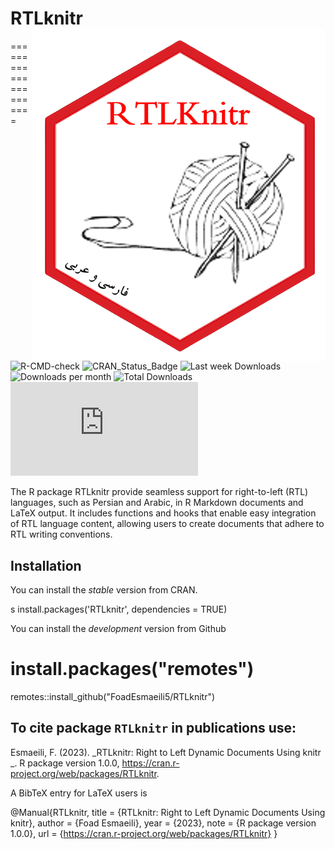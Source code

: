 # RTLknitr <img src="man/figures/logo.png" align="right" /> 
======================
![R-CMD-check](https://github.com/FoadEsmaeili5/RTLknitr/actions/workflows/R-CMD-check.yaml)
![CRAN_Status_Badge](https://cran.r-project.org/package=RTLknitr)
![Last week Downloads](https://cran.r-project.org/package=RTLknitr)
![Downloads per month](https://cran.r-project.org/package=RTLknitr)
![Total Downloads](https://cran.r-project.org/package=RTLknitr)
![Licence](https://www.gnu.org/licenses/gpl-3.0.en.html)


The R package RTLknitr provide seamless support for right-to-left (RTL) languages, such as Persian and Arabic, in R Markdown documents and LaTeX output. It includes functions and hooks that enable easy integration of RTL language content, allowing users to create documents that adhere to RTL writing conventions.


## Installation

You can install the *stable* version from
CRAN.

s
install.packages('RTLknitr', dependencies = TRUE)


You can install the *development* version from
Github

# install.packages("remotes")
remotes::install_github("FoadEsmaeili5/RTLknitr")


## To cite package `RTLknitr` in publications use:
  Esmaeili, F. (2023). _RTLknitr: Right to Left Dynamic Documents Using knitr _. R package version 1.0.0,
  <https://cran.r-project.org/web/packages/RTLknitr>.

A BibTeX entry for LaTeX users is

  @Manual{RTLknitr,
    title = {RTLknitr: Right to Left Dynamic Documents Using knitr},
    author = {Foad Esmaeili},
    year = {2023},
    note = {R package version 1.0.0},
    url = {https://cran.r-project.org/web/packages/RTLknitr}
  }
  
